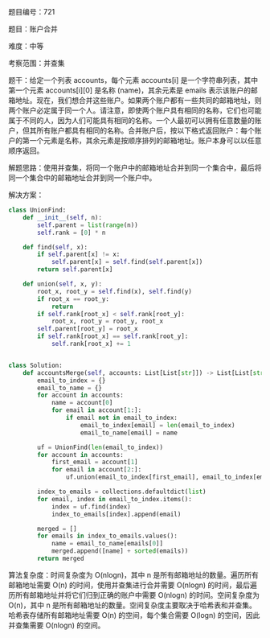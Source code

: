 题目编号：721

题目：账户合并

难度：中等

考察范围：并查集

题干：给定一个列表 accounts，每个元素 accounts[i] 是一个字符串列表，其中第一个元素 accounts[i][0] 是名称 (name)，其余元素是 emails 表示该账户的邮箱地址。现在，我们想合并这些账户。如果两个账户都有一些共同的邮箱地址，则两个账户必定属于同一个人。请注意，即使两个账户具有相同的名称，它们也可能属于不同的人，因为人们可能具有相同的名称。一个人最初可以拥有任意数量的账户，但其所有账户都具有相同的名称。合并账户后，按以下格式返回账户：每个账户的第一个元素是名称，其余元素是按顺序排列的邮箱地址。账户本身可以以任意顺序返回。

解题思路：使用并查集，将同一个账户中的邮箱地址合并到同一个集合中，最后将同一个集合中的邮箱地址合并到同一个账户中。

解决方案：

```python
class UnionFind:
    def __init__(self, n):
        self.parent = list(range(n))
        self.rank = [0] * n

    def find(self, x):
        if self.parent[x] != x:
            self.parent[x] = self.find(self.parent[x])
        return self.parent[x]

    def union(self, x, y):
        root_x, root_y = self.find(x), self.find(y)
        if root_x == root_y:
            return
        if self.rank[root_x] < self.rank[root_y]:
            root_x, root_y = root_y, root_x
        self.parent[root_y] = root_x
        if self.rank[root_x] == self.rank[root_y]:
            self.rank[root_x] += 1


class Solution:
    def accountsMerge(self, accounts: List[List[str]]) -> List[List[str]]:
        email_to_index = {}
        email_to_name = {}
        for account in accounts:
            name = account[0]
            for email in account[1:]:
                if email not in email_to_index:
                    email_to_index[email] = len(email_to_index)
                    email_to_name[email] = name

        uf = UnionFind(len(email_to_index))
        for account in accounts:
            first_email = account[1]
            for email in account[2:]:
                uf.union(email_to_index[first_email], email_to_index[email])

        index_to_emails = collections.defaultdict(list)
        for email, index in email_to_index.items():
            index = uf.find(index)
            index_to_emails[index].append(email)

        merged = []
        for emails in index_to_emails.values():
            name = email_to_name[emails[0]]
            merged.append([name] + sorted(emails))
        return merged
```

算法复杂度：时间复杂度为 O(nlogn)，其中 n 是所有邮箱地址的数量。遍历所有邮箱地址需要 O(n) 的时间，使用并查集进行合并需要 O(nlogn) 的时间，最后遍历所有邮箱地址并将它们归到正确的账户中需要 O(nlogn) 的时间。空间复杂度为 O(n)，其中 n 是所有邮箱地址的数量。空间复杂度主要取决于哈希表和并查集。哈希表存储所有邮箱地址需要 O(n) 的空间，每个集合需要 O(logn) 的空间，因此并查集需要 O(nlogn) 的空间。